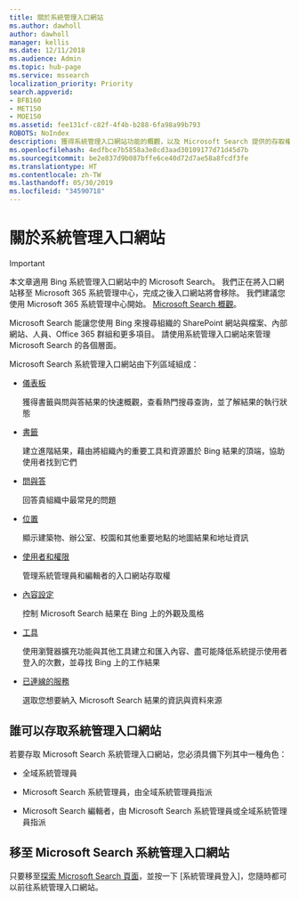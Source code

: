 ```yaml
---
title: 關於系統管理入口網站
ms.author: dawholl
author: dawholl
manager: kellis
ms.date: 12/11/2018
ms.audience: Admin
ms.topic: hub-page
ms.service: mssearch
localization_priority: Priority
search.appverid:
- BFB160
- MET150
- MOE150
ms.assetid: fee131cf-c82f-4f4b-b288-6fa98a99b793
ROBOTS: NoIndex
description: 獲得系統管理入口網站功能的概觀，以及 Microsoft Search 提供的存取權限
ms.openlocfilehash: 4edfbce7b5858a3e8cd3aad30109177d71d45d7b
ms.sourcegitcommit: be2e837d9b087bffe6ce40d72d7ae58a8fcdf3fe
ms.translationtype: HT
ms.contentlocale: zh-TW
ms.lasthandoff: 05/30/2019
ms.locfileid: "34590718"
---
```

# <a name="about-the-admin-portal"></a>關於系統管理入口網站

> [!IMPORTANT]
> 本文章適用 Bing 系統管理入口網站中的 Microsoft Search。 我們正在將入口網站移至 Microsoft 365 系統管理中心，完成之後入口網站將會移除。 我們建議您使用 Microsoft 365 系統管理中心開始。 [Microsoft Search 概觀](overview-microsoft-search.md)。

    
Microsoft Search 能讓您使用 Bing 來搜尋組織的 SharePoint 網站與檔案、內部網站、人員、Office 365 群組和更多項目。 請使用系統管理入口網站來管理 Microsoft Search 的各個層面。
  
Microsoft Search 系統管理入口網站由下列區域組成：
  
- [儀表板](get-insights.md)
    
    獲得書籤與問與答結果的快速概觀，查看熱門搜尋查詢，並了解結果的執行狀態
    
- [書籤](create-and-manage-bookmarks.md)
    
    建立進階結果，藉由將組織內的重要工具和資源置於 Bing 結果的頂端，協助使用者找到它們
    
- [問與答](create-and-manage-qas.md)
    
    回答貴組織中最常見的問題
    
- [位置](add-a-location.md)
    
    顯示建築物、辦公室、校園和其他重要地點的地圖結果和地址資訊
    
- [使用者和權限](add-users.md)
    
    管理系統管理員和編輯者的入口網站存取權
    
- [內容設定](content-settings.md)
    
    控制 Microsoft Search 結果在 Bing 上的外觀及風格
    
- [工具](admin-portal-tools.md)
    
    使用瀏覽器擴充功能與其他工具建立和匯入內容、盡可能降低系統提示使用者登入的次數，並尋找 Bing 上的工作結果
    
- [已連線的服務](connected-services.md)
    
    選取您想要納入 Microsoft Search 結果的資訊與資料來源
    
## <a name="who-can-access-the-admin-portal"></a>誰可以存取系統管理入口網站

若要存取 Microsoft Search 系統管理入口網站，您必須具備下列其中一種角色：
  
- 全域系統管理員
    
- Microsoft Search 系統管理員，由全域系統管理員指派
    
- Microsoft Search 編輯者，由 Microsoft Search 系統管理員或全域系統管理員指派
    
## <a name="go-to-the-microsoft-search-admin-portal"></a>移至 Microsoft Search 系統管理入口網站

只要移至[探索 Microsoft Search 頁面](https://www.bing.com/business/explore)，並按一下 [系統管理員登入]，您隨時都可以前往系統管理入口網站。 